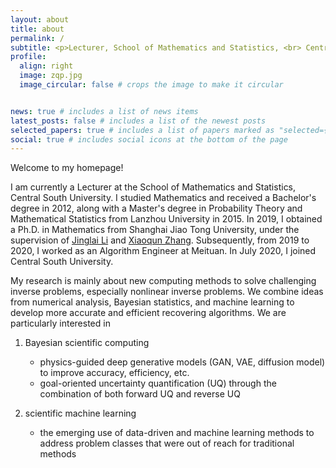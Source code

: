 ```yaml
---
layout: about
title: about
permalink: /
subtitle: <p>Lecturer, School of Mathematics and Statistics, <br> Central South University<p>
profile:
  align: right
  image: zqp.jpg
  image_circular: false # crops the image to make it circular


news: true # includes a list of news items
latest_posts: false # includes a list of the newest posts
selected_papers: true # includes a list of papers marked as "selected={true}"
social: true # includes social icons at the bottom of the page
---
```


Welcome to my homepage!

I am currently a Lecturer at the School of Mathematics and Statistics, Central South University. I studied Mathematics and received a Bachelor's degree in 2012, along with a Master's degree in Probability Theory and Mathematical Statistics from Lanzhou University in 2015. In 2019, I obtained a Ph.D. in Mathematics from Shanghai Jiao Tong University, under the supervision of [Jinglai Li](https://lijinglai.github.io/) and [Xiaoqun Zhang](https://math.sjtu.edu.cn/faculty/xqzhang/index.html). Subsequently, from 2019 to 2020, I worked as an Algorithm Engineer at Meituan. In July 2020, I joined Central South University.


My research is mainly about new computing methods to solve challenging inverse problems, especially nonlinear inverse problems. We combine ideas from numerical analysis, Bayesian statistics, and machine learning to develop more accurate and efficient recovering algorithms. We are particularly interested in
1. Bayesian scientific computing
   - physics-guided deep generative models (GAN, VAE, diffusion model) to improve accuracy, efficiency, etc.
   - goal-oriented uncertainty quantification (UQ) through the combination of both forward UQ and reverse UQ

2. scientific machine learning
   - the emerging use of data-driven and machine learning methods to address problem classes that were out of reach for traditional methods
